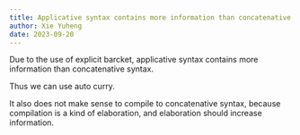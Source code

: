 ```yaml
---
title: Applicative syntax contains more information than concatenative syntax
author: Xie Yuheng
date: 2023-09-20
---
```


Due to the use of explicit barcket,
applicative syntax contains more information than concatenative syntax.

Thus we can use auto curry.

It also does not make sense to compile to concatenative syntax,
because compilation is a kind of elaboration,
and elaboration should increase information.
